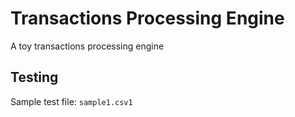 # Transactions Processing Engine
A toy transactions processing engine

## Testing
Sample test file: `sample1.csv1`